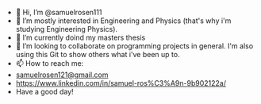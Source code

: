 - 👋 Hi, I’m @samuelrosen111
- 👀 I’m mostly interested in Engineering and Physics (that's why i'm studying Engineering Physics).
- 🌱 I’m currently doind my masters thesis 
- 💞️ I’m looking to collaborate on programming projects in general. I'm also using this Git to show others what i've been up to.
- 📫 How to reach me:
-  samuelrosen121@gmail.com
-  https://www.linkedin.com/in/samuel-ros%C3%A9n-9b902122a/
-  Have a good day!

<!---
samuelrosen111/samuelrosen111 is a ✨ special ✨ repository because its `README.md` (this file) appears on your GitHub profile.
You can click the Preview link to take a look at your changes.
--->
